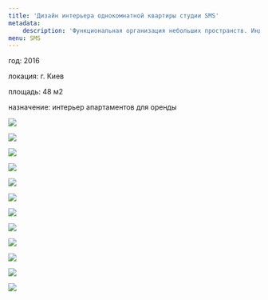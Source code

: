 ```yaml
---
title: 'Дизайн интерьера однокомнатной квартиры студии SMS'
metadata:
    description: 'Функциональная организация небольших пространств. Индивидуальный подход к каждому клиенту.'
menu: SMS
---
```


<div class="project-description">
<p>год: 2016</p>
<p>локация: г. Киев</p>
<p>площадь: 48 м2</p>
<p>назначение: интерьер апартаментов для оренды</p>
</div>

<div class="clearfix"></div>
<div id="project-images" class="owl-carousel owl-theme" markdown="1">

![](SMS_01.jpg)

![](SMS_02.jpg)

![](SMS_03.jpg)

![](SMS_04.jpg)

![](SMS_05.jpg)

![](SMS_06.jpg)

![](SMS_07.jpg)

![](SMS_08.jpg)

![](SMS_09.jpg)

![](SMS_10.jpg)

![](SMS_11.jpg)

![](SMS_plan.jpg)

</div>